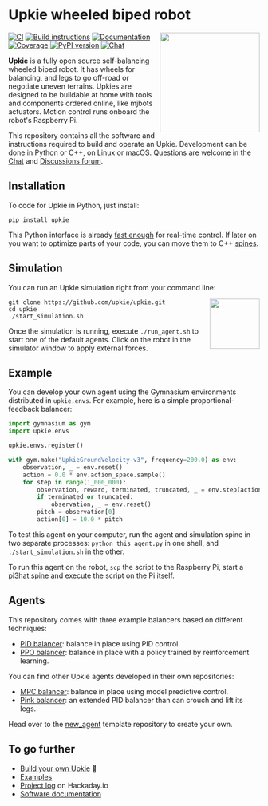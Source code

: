 # Upkie wheeled biped robot

<img src="https://github.com/upkie/upkie/assets/1189580/2fc5ee4a-81b0-425c-83df-558c7147cc59" align="right" width="200" />

[![CI](https://github.com/upkie/upkie/actions/workflows/bazel.yml/badge.svg)](https://github.com/upkie/upkie/actions/workflows/bazel.yml)
[![Build instructions](https://img.shields.io/badge/hardware-docs-brightgreen?logo=read-the-docs&style=flat)](https://github.com/upkie/upkie/wiki)
[![Documentation](https://img.shields.io/badge/software-docs-brightgreen?logo=read-the-docs&style=flat)](https://upkie.github.io/upkie/)
[![Coverage](https://coveralls.io/repos/github/upkie/upkie/badge.svg?branch=main)](https://coveralls.io/github/upkie/upkie?branch=main)
[![PyPI version](https://img.shields.io/pypi/v/upkie)](https://pypi.org/project/upkie/)
[![Chat](https://img.shields.io/badge/matrix-chat-%234eb899)](https://app.element.io/#/room/#tasts-robots:matrix.org)

**Upkie** is a fully open source self-balancing wheeled biped robot. It has wheels for balancing, and legs to go off-road or negotiate uneven terrains. Upkies are designed to be buildable at home with tools and components ordered online, like mjbots actuators. Motion control runs onboard the robot's Raspberry Pi.

This repository contains all the software and instructions required to build and operate an Upkie. Development can be done in Python or C++, on Linux or macOS. Questions are welcome in the [Chat](https://app.element.io/#/room/#tasts-robots:matrix.org) and [Discussions forum](https://github.com/upkie/upkie/discussions).

## Installation

To code for Upkie in Python, just install:

```console
pip install upkie
```

This Python interface is already [fast enough](https://github.com/upkie/vulp#performance) for real-time control. If later on you want to optimize parts of your code, you can move them to C++ [spines](https://upkie.github.io/upkie/spines.html).

## Simulation

You can run an Upkie simulation right from your command line:

<img src="https://user-images.githubusercontent.com/1189580/170496331-e1293dd3-b50c-40ee-9c2e-f75f3096ebd8.png" height="100" align="right" />

```console
git clone https://github.com/upkie/upkie.git
cd upkie
./start_simulation.sh
```

Once the simulation is running, execute `./run_agent.sh` to start one of the default agents. Click on the robot in the simulator window to apply external forces.

## Example

You can develop your own agent using the Gymnasium environments distributed in ``upkie.envs``. For example, here is a simple proportional-feedback balancer:

```python
import gymnasium as gym
import upkie.envs

upkie.envs.register()

with gym.make("UpkieGroundVelocity-v3", frequency=200.0) as env:
    observation, _ = env.reset()
    action = 0.0 * env.action_space.sample()
    for step in range(1_000_000):
        observation, reward, terminated, truncated, _ = env.step(action)
        if terminated or truncated:
            observation, _ = env.reset()
        pitch = observation[0]
        action[0] = 10.0 * pitch
```

To test this agent on your computer, run the agent and simulation spine in two separate processes: `python this_agent.py` in one shell, and `./start_simulation.sh` in the other.

To run this agent on the robot, `scp` the script to the Raspberry Pi, start a [pi3hat spine](https://upkie.github.io/upkie/spines.html#pi3hat-spine) and execute the script on the Pi itself.

## Agents

This repository comes with three example balancers based on different techniques:

- [PID balancer](https://upkie.github.io/upkie/pid-balancer.html): balance in place using PID control.
- [PPO balancer](https://upkie.github.io/upkie/ppo-balancer.html): balance in place with a policy trained by reinforcement learning.

You can find other Upkie agents developed in their own repositories:

- [MPC balancer](https://github.com/upkie/mpc_balancer): balance in place using model predictive control.
- [Pink balancer](https://github.com/upkie/pink_balancer): an extended PID balancer than can crouch and lift its legs.

Head over to the [new\_agent](https://github.com/upkie/new_agent) template repository to create your own.

## To go further

- [Build your own Upkie](https://github.com/upkie/upkie/wiki) 🧰
- [Examples](https://github.com/upkie/upkie/tree/main/examples)
- [Project log](https://hackaday.io/project/185729-upkie-wheeled-biped-robots) on Hackaday.io
- [Software documentation](https://upkie.github.io/upkie/)
